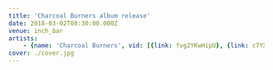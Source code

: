 ```yaml
---
title: 'Charcoal Burners album release'
date: 2018-03-02T08:30:00.000Z
venue: inch_bar
artists:
    - {name: 'Charcoal Burners', vid: [{link: fvg2YKwHipU}, {link: c7YX-7D5iXA}, {title: 'Elevator Shaft', link: yRpKc-HW2s4}, {title: 'Woody Creek', link: n5bCc7ybIwM}]}
cover: ./cover.jpg
---
```

